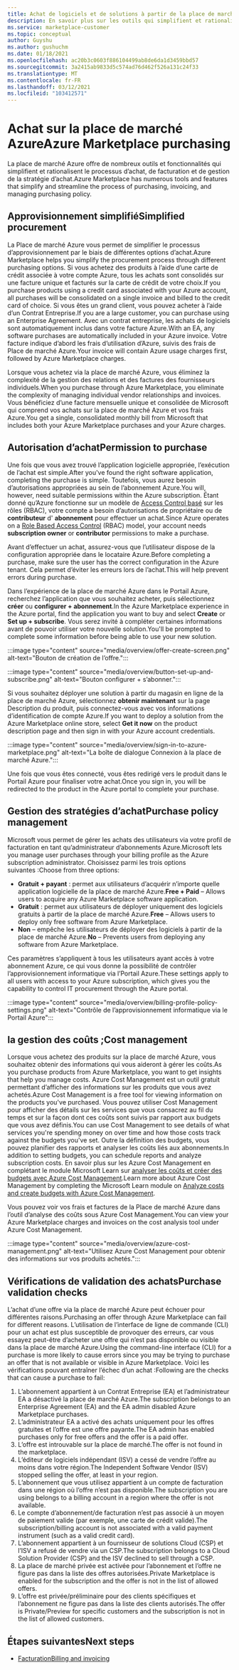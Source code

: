```yaml
---
title: Achat de logiciels et de solutions à partir de la place de marché Azure
description: En savoir plus sur les outils qui simplifient et rationalisent l’achat et la gestion de logiciels dans la place de marché Azure.
ms.service: marketplace-customer
ms.topic: conceptual
author: Guyshu
ms.author: gushuchm
ms.date: 01/18/2021
ms.openlocfilehash: ac20b3c0603f886104499ab8de6da1d3459bbd57
ms.sourcegitcommit: 3a2415ab9833d5c574ad76d462f526a131c24f33
ms.translationtype: MT
ms.contentlocale: fr-FR
ms.lasthandoff: 03/12/2021
ms.locfileid: "103412571"
---
```

# <a name="azure-marketplace-purchasing"></a><span data-ttu-id="ec496-103">Achat sur la place de marché Azure</span><span class="sxs-lookup"><span data-stu-id="ec496-103">Azure Marketplace purchasing</span></span>

<span data-ttu-id="ec496-104">La place de marché Azure offre de nombreux outils et fonctionnalités qui simplifient et rationalisent le processus d’achat, de facturation et de gestion de la stratégie d’achat.</span><span class="sxs-lookup"><span data-stu-id="ec496-104">Azure Marketplace has numerous tools and features that simplify and streamline the process of purchasing, invoicing, and managing purchasing policy.</span></span>

## <a name="simplified-procurement"></a><span data-ttu-id="ec496-105">Approvisionnement simplifié</span><span class="sxs-lookup"><span data-stu-id="ec496-105">Simplified procurement</span></span>

<span data-ttu-id="ec496-106">La Place de marché Azure vous permet de simplifier le processus d’approvisionnement par le biais de différentes options d’achat.</span><span class="sxs-lookup"><span data-stu-id="ec496-106">Azure Marketplace helps you simplify the procurement process through different purchasing options.</span></span> <span data-ttu-id="ec496-107">Si vous achetez des produits à l’aide d’une carte de crédit associée à votre compte Azure, tous les achats sont consolidés sur une facture unique et facturés sur la carte de crédit de votre choix.</span><span class="sxs-lookup"><span data-stu-id="ec496-107">If you purchase products using a credit card associated with your Azure account, all purchases will be consolidated on a single invoice and billed to the credit card of choice.</span></span> <span data-ttu-id="ec496-108">Si vous êtes un grand client, vous pouvez acheter à l’aide d’un Contrat Entreprise.</span><span class="sxs-lookup"><span data-stu-id="ec496-108">If you are a large customer, you can purchase using an Enterprise Agreement.</span></span> <span data-ttu-id="ec496-109">Avec un contrat entreprise, les achats de logiciels sont automatiquement inclus dans votre facture Azure.</span><span class="sxs-lookup"><span data-stu-id="ec496-109">With an EA, any software purchases are automatically included in your Azure invoice.</span></span> <span data-ttu-id="ec496-110">Votre facture indique d’abord les frais d’utilisation d’Azure, suivis des frais de Place de marché Azure.</span><span class="sxs-lookup"><span data-stu-id="ec496-110">Your invoice will contain Azure usage charges first, followed by Azure Marketplace charges.</span></span>

<span data-ttu-id="ec496-111">Lorsque vous achetez via la place de marché Azure, vous éliminez la complexité de la gestion des relations et des factures des fournisseurs individuels.</span><span class="sxs-lookup"><span data-stu-id="ec496-111">When you purchase through Azure Marketplace, you eliminate the complexity of managing individual vendor relationships and invoices.</span></span> <span data-ttu-id="ec496-112">Vous bénéficiez d’une facture mensuelle unique et consolidée de Microsoft qui comprend vos achats sur la place de marché Azure et vos frais Azure.</span><span class="sxs-lookup"><span data-stu-id="ec496-112">You get a single, consolidated monthly bill from Microsoft that includes both your Azure Marketplace purchases and your Azure charges.</span></span>

## <a name="permission-to-purchase"></a><span data-ttu-id="ec496-113">Autorisation d’achat</span><span class="sxs-lookup"><span data-stu-id="ec496-113">Permission to purchase</span></span>

<span data-ttu-id="ec496-114">Une fois que vous avez trouvé l’application logicielle appropriée, l’exécution de l’achat est simple.</span><span class="sxs-lookup"><span data-stu-id="ec496-114">After you've found the right software application, completing the purchase is simple.</span></span> <span data-ttu-id="ec496-115">Toutefois, vous aurez besoin d’autorisations appropriées au sein de l’abonnement Azure.</span><span class="sxs-lookup"><span data-stu-id="ec496-115">You will, however, need suitable permissions within the Azure subscription.</span></span> <span data-ttu-id="ec496-116">Étant donné qu’Azure fonctionne sur un modèle de [Access Control basé](/azure/role-based-access-control/overview) sur les rôles (RBAC), votre compte a besoin d’autorisations de propriétaire ou de **contributeur** d' **abonnement** pour effectuer un achat.</span><span class="sxs-lookup"><span data-stu-id="ec496-116">Since Azure operates on a [Role Based Access Control](/azure/role-based-access-control/overview) (RBAC) model, your account needs **subscription owner** or **contributor** permissions to make a purchase.</span></span>

<span data-ttu-id="ec496-117">Avant d’effectuer un achat, assurez-vous que l’utilisateur dispose de la configuration appropriée dans le locataire Azure.</span><span class="sxs-lookup"><span data-stu-id="ec496-117">Before completing a purchase, make sure the user has the correct configuration in the Azure tenant.</span></span> <span data-ttu-id="ec496-118">Cela permet d’éviter les erreurs lors de l’achat.</span><span class="sxs-lookup"><span data-stu-id="ec496-118">This will help prevent errors during purchase.</span></span>

<span data-ttu-id="ec496-119">Dans l’expérience de la place de marché Azure dans le Portail Azure, recherchez l’application que vous souhaitez acheter, puis sélectionnez **créer** ou **configurer + abonnement**.</span><span class="sxs-lookup"><span data-stu-id="ec496-119">In the Azure Marketplace experience in the Azure portal, find the application you want to buy and select **Create** or **Set up + subscribe**.</span></span> <span data-ttu-id="ec496-120">Vous serez invité à compléter certaines informations avant de pouvoir utiliser votre nouvelle solution.</span><span class="sxs-lookup"><span data-stu-id="ec496-120">You'll be prompted to complete some information before being able to use your new solution.</span></span>

:::image type="content" source="media/overview/offer-create-screen.png" alt-text="Bouton de création de l’offre.":::

:::image type="content" source="media/overview/button-set-up-and-subscribe.png" alt-text="Bouton configurer + s’abonner.":::

<span data-ttu-id="ec496-123">Si vous souhaitez déployer une solution à partir du magasin en ligne de la place de marché Azure, sélectionnez **obtenir maintenant** sur la page Description du produit, puis connectez-vous avec vos informations d’identification de compte Azure.</span><span class="sxs-lookup"><span data-stu-id="ec496-123">If you want to deploy a solution from the Azure Marketplace online store, select **Get it now** on the product description page and then sign in with your Azure account credentials.</span></span>

:::image type="content" source="media/overview/sign-in-to-azure-marketplace.png" alt-text="La boîte de dialogue Connexion à la place de marché Azure.":::

<span data-ttu-id="ec496-125">Une fois que vous êtes connecté, vous êtes redirigé vers le produit dans le Portail Azure pour finaliser votre achat.</span><span class="sxs-lookup"><span data-stu-id="ec496-125">Once you sign in, you will be redirected to the product in the Azure portal to complete your purchase.</span></span>

## <a name="purchase-policy-management"></a><span data-ttu-id="ec496-126">Gestion des stratégies d’achat</span><span class="sxs-lookup"><span data-stu-id="ec496-126">Purchase policy management</span></span>

<span data-ttu-id="ec496-127">Microsoft vous permet de gérer les achats des utilisateurs via votre profil de facturation en tant qu’administrateur d’abonnements Azure.</span><span class="sxs-lookup"><span data-stu-id="ec496-127">Microsoft lets you manage user purchases through your billing profile as the Azure subscription administrator.</span></span> <span data-ttu-id="ec496-128">Choisissez parmi les trois options suivantes :</span><span class="sxs-lookup"><span data-stu-id="ec496-128">Choose from three options:</span></span>

- <span data-ttu-id="ec496-129">**Gratuit + payant** : permet aux utilisateurs d’acquérir n’importe quelle application logicielle de la place de marché Azure.</span><span class="sxs-lookup"><span data-stu-id="ec496-129">**Free + Paid** – Allows users to acquire any Azure Marketplace software application.</span></span>
- <span data-ttu-id="ec496-130">**Gratuit** : permet aux utilisateurs de déployer uniquement des logiciels gratuits à partir de la place de marché Azure.</span><span class="sxs-lookup"><span data-stu-id="ec496-130">**Free** – Allows users to deploy only free software from Azure Marketplace.</span></span>
- <span data-ttu-id="ec496-131">**Non** – empêche les utilisateurs de déployer des logiciels à partir de la place de marché Azure.</span><span class="sxs-lookup"><span data-stu-id="ec496-131">**No** – Prevents users from deploying any software from Azure Marketplace.</span></span>

<span data-ttu-id="ec496-132">Ces paramètres s’appliquent à tous les utilisateurs ayant accès à votre abonnement Azure, ce qui vous donne la possibilité de contrôler l’approvisionnement informatique via l’Portail Azure.</span><span class="sxs-lookup"><span data-stu-id="ec496-132">These settings apply to all users with access to your Azure subscription, which gives you the capability to control IT procurement through the Azure portal.</span></span>

:::image type="content" source="media/overview/billing-profile-policy-settings.png" alt-text="Contrôle de l’approvisionnement informatique via le Portail Azure":::

## <a name="cost-management"></a><span data-ttu-id="ec496-134">la gestion des coûts ;</span><span class="sxs-lookup"><span data-stu-id="ec496-134">Cost management</span></span>

<span data-ttu-id="ec496-135">Lorsque vous achetez des produits sur la place de marché Azure, vous souhaitez obtenir des informations qui vous aideront à gérer les coûts.</span><span class="sxs-lookup"><span data-stu-id="ec496-135">As you purchase products from Azure Marketplace, you want to get insights that help you manage costs.</span></span> <span data-ttu-id="ec496-136">Azure Cost Management est un outil gratuit permettant d’afficher des informations sur les produits que vous avez achetés.</span><span class="sxs-lookup"><span data-stu-id="ec496-136">Azure Cost Management is a free tool for viewing information on the products you've purchased.</span></span> <span data-ttu-id="ec496-137">Vous pouvez utiliser Cost Management pour afficher des détails sur les services que vous consacrez au fil du temps et sur la façon dont ces coûts sont suivis par rapport aux budgets que vous avez définis.</span><span class="sxs-lookup"><span data-stu-id="ec496-137">You can use Cost Management to see details of what services you're spending money on over time and how those costs track against the budgets you've set.</span></span> <span data-ttu-id="ec496-138">Outre la définition des budgets, vous pouvez planifier des rapports et analyser les coûts liés aux abonnements.</span><span class="sxs-lookup"><span data-stu-id="ec496-138">In addition to setting budgets, you can schedule reports and analyze subscription costs.</span></span> <span data-ttu-id="ec496-139">En savoir plus sur les Azure Cost Management en complétant le module Microsoft Learn sur [analyser les coûts et créer des budgets avec Azure Cost Management](/learn/modules/analyze-costs-create-budgets-azure-cost-management/).</span><span class="sxs-lookup"><span data-stu-id="ec496-139">Learn more about Azure Cost Management by completing the Microsoft Learn module on [Analyze costs and create budgets with Azure Cost Management](/learn/modules/analyze-costs-create-budgets-azure-cost-management/).</span></span>

<span data-ttu-id="ec496-140">Vous pouvez voir vos frais et factures de la Place de marché Azure dans l’outil d’analyse des coûts sous Azure Cost Management.</span><span class="sxs-lookup"><span data-stu-id="ec496-140">You can view your Azure Marketplace charges and invoices on the cost analysis tool under Azure Cost Management.</span></span>

:::image type="content" source="media/overview/azure-cost-management.png" alt-text="Utilisez Azure Cost Management pour obtenir des informations sur vos produits achetés.":::

## <a name="purchase-validation-checks"></a><span data-ttu-id="ec496-142">Vérifications de validation des achats</span><span class="sxs-lookup"><span data-stu-id="ec496-142">Purchase validation checks</span></span>

<span data-ttu-id="ec496-143">L’achat d’une offre via la place de marché Azure peut échouer pour différentes raisons.</span><span class="sxs-lookup"><span data-stu-id="ec496-143">Purchasing an offer through Azure Marketplace can fail for different reasons.</span></span> <span data-ttu-id="ec496-144">L’utilisation de l’interface de ligne de commande (CLI) pour un achat est plus susceptible de provoquer des erreurs, car vous essayez peut-être d’acheter une offre qui n’est pas disponible ou visible dans la place de marché Azure.</span><span class="sxs-lookup"><span data-stu-id="ec496-144">Using the command-line interface (CLI) for a purchase is more likely to cause errors since you may be trying to purchase an offer that is not available or visible in Azure Marketplace.</span></span> <span data-ttu-id="ec496-145">Voici les vérifications pouvant entraîner l’échec d’un achat :</span><span class="sxs-lookup"><span data-stu-id="ec496-145">Following are the checks that can cause a purchase to fail:</span></span>

1. <span data-ttu-id="ec496-146">L’abonnement appartient à un Contrat Entreprise (EA) et l’administrateur EA a désactivé la place de marché Azure.</span><span class="sxs-lookup"><span data-stu-id="ec496-146">The subscription belongs to an Enterprise Agreement (EA) and the EA admin disabled Azure Marketplace purchases.</span></span>
1. <span data-ttu-id="ec496-147">L’administrateur EA a activé des achats uniquement pour les offres gratuites et l’offre est une offre payante.</span><span class="sxs-lookup"><span data-stu-id="ec496-147">The EA admin has enabled purchases only for free offers and the offer is a paid offer.</span></span>
1. <span data-ttu-id="ec496-148">L’offre est introuvable sur la place de marché.</span><span class="sxs-lookup"><span data-stu-id="ec496-148">The offer is not found in the marketplace.</span></span>
1. <span data-ttu-id="ec496-149">L’éditeur de logiciels indépendant (ISV) a cessé de vendre l’offre au moins dans votre région.</span><span class="sxs-lookup"><span data-stu-id="ec496-149">The Independent Software Vendor (ISV) stopped selling the offer, at least in your region.</span></span>
1. <span data-ttu-id="ec496-150">L’abonnement que vous utilisez appartient à un compte de facturation dans une région où l’offre n’est pas disponible.</span><span class="sxs-lookup"><span data-stu-id="ec496-150">The subscription you are using belongs to a billing account in a region where the offer is not available.</span></span>
1. <span data-ttu-id="ec496-151">Le compte d’abonnement/de facturation n’est pas associé à un moyen de paiement valide (par exemple, une carte de crédit valide).</span><span class="sxs-lookup"><span data-stu-id="ec496-151">The subscription/billing account is not associated with a valid payment instrument (such as a valid credit card).</span></span>
1. <span data-ttu-id="ec496-152">L’abonnement appartient à un fournisseur de solutions Cloud (CSP) et l’ISV a refusé de vendre via un CSP.</span><span class="sxs-lookup"><span data-stu-id="ec496-152">The subscription belongs to a Cloud Solution Provider (CSP) and the ISV declined to sell through a CSP.</span></span>
1. <span data-ttu-id="ec496-153">La place de marché privée est activée pour l’abonnement et l’offre ne figure pas dans la liste des offres autorisées.</span><span class="sxs-lookup"><span data-stu-id="ec496-153">Private Marketplace is enabled for the subscription and the offer is not in the list of allowed offers.</span></span>
1. <span data-ttu-id="ec496-154">L’offre est privée/préliminaire pour des clients spécifiques et l’abonnement ne figure pas dans la liste des clients autorisés.</span><span class="sxs-lookup"><span data-stu-id="ec496-154">The offer is Private/Preview for specific customers and the subscription is not in the list of allowed customers.</span></span>

## <a name="next-steps"></a><span data-ttu-id="ec496-155">Étapes suivantes</span><span class="sxs-lookup"><span data-stu-id="ec496-155">Next steps</span></span>

- [<span data-ttu-id="ec496-156">Facturation</span><span class="sxs-lookup"><span data-stu-id="ec496-156">Billing and invoicing</span></span>](billing-invoicing.md)